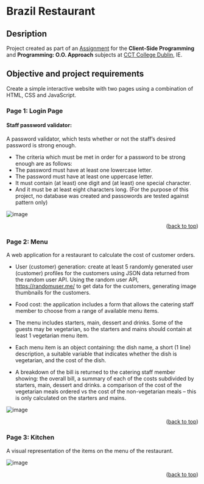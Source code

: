 <a name="readme-top"></a>
# Brazil Restaurant

## Desription

 Project created as part of an [Assignment](./CA3_-_Client-Side_Programming.pdf) for the **Client-Side Programming** and **Programming: O.O. Approach** subjects at [CCT College Dublin](https://www.cct.ie), IE.

## Objective and project requirements

Create a simple interactive website with two pages using a combination of HTML, CSS and JavaScript. 

### **Page 1: Login Page**

#### Staff password validator: 
A password validator, which tests whether or not the staff’s desired password is strong enough.
- The criteria which must be met in order for a password to be strong enough are as follows: 
- The password must have at least one lowercase letter. 
- The password must have at least one uppercase letter. 
- It must contain (at least) one digit and (at least) one special character. 
- And it must be at least eight characters long.
(For the purpose of this project, no database was created and passowords are tested against pattern only)

![image](https://github.com/dacsantos/Brazil-Restaurant/assets/72028806/5b6b6114-d7ca-4af3-af55-3a920273bc55)

<p align="right">(<a href="#readme-top">back to top</a>)</p>

### **Page 2: Menu**

A web application for a restaurant to calculate the cost of customer orders. 

- User (customer) generation: create at least 5 randomly generated user (customer) profiles for the customers 
using JSON data returned from the random user API. Using the random user API, https://randomuser.me/ to get data for the customers,
generating image thumbnails for the customers.

- Food cost: the application includes a form that allows the catering staff member to choose from a range of available menu items.
- The menu includes starters, main, dessert and drinks. Some of the guests may be vegetarian, so the starters and mains should contain at least 1 vegetarian menu item.
- Each menu item is an object containing: the dish name, a short (1 line) description, a suitable variable that indicates whether the dish is vegetarian, and the cost of the dish.
- A breakdown of the bill is returned to the catering staff member showing: the overall bill, a summary of each of the costs subdivided by starters, main, dessert and drinks.
a comparison of the cost of the vegetarian meals ordered vs the cost of the non-vegetarian meals – this is only calculated on the starters and mains. 

![image](https://github.com/dacsantos/Brazil-Restaurant/assets/72028806/00ecd91c-749e-4704-99cd-70d1ff6d4fc9)

<p align="right">(<a href="#readme-top">back to top</a>)</p>

### **Page 3: Kitchen** ###

A visual representation of the items on the menu of the restaurant.

![image](https://github.com/dacsantos/Brazil-Restaurant/assets/72028806/4d11fa3b-35f1-456c-9534-23a54f70fdf6)


<p align="right">(<a href="#readme-top">back to top</a>)</p>
